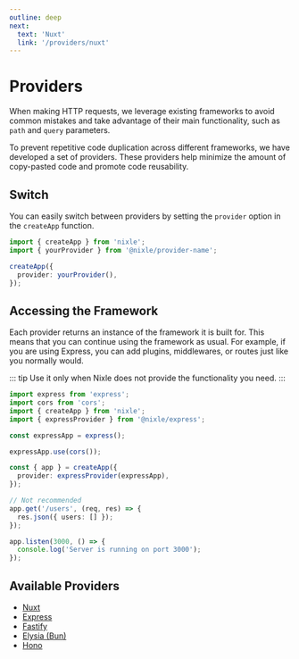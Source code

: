 ```yaml
---
outline: deep
next:
  text: 'Nuxt'
  link: '/providers/nuxt'
---
```


# Providers

When making HTTP requests, we leverage existing frameworks to avoid common mistakes and take advantage of their main functionality, such as `path` and `query` parameters.

To prevent repetitive code duplication across different frameworks, we have developed a set of providers. These providers help minimize the amount of copy-pasted code and promote code reusability.

## Switch

You can easily switch between providers by setting the `provider` option in the `createApp` function.

```ts
import { createApp } from 'nixle';
import { yourProvider } from '@nixle/provider-name';

createApp({
  provider: yourProvider(),
});
```

## Accessing the Framework

Each provider returns an instance of the framework it is built for. This means that you can continue using the framework as usual. For example, if you are using Express, you can add plugins, middlewares, or routes just like you normally would.

::: tip
Use it only when Nixle does not provide the functionality you need.
:::

```ts
import express from 'express';
import cors from 'cors';
import { createApp } from 'nixle';
import { expressProvider } from '@nixle/express';

const expressApp = express();

expressApp.use(cors());

const { app } = createApp({
  provider: expressProvider(expressApp),
});

// Not recommended
app.get('/users', (req, res) => {
  res.json({ users: [] });
});

app.listen(3000, () => {
  console.log('Server is running on port 3000');
});
```

## Available Providers

- [Nuxt](/providers/nuxt)
- [Express](/providers/express)
- [Fastify](/providers/fastify)
- [Elysia (Bun)](/providers/elysia)
- [Hono](/providers/hono)
